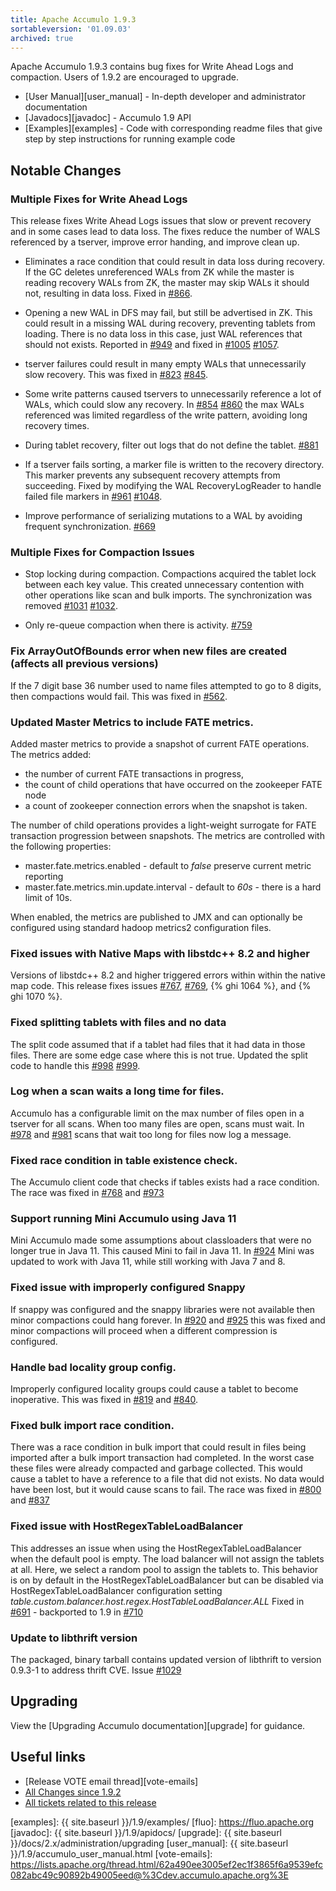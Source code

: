 ```yaml
---
title: Apache Accumulo 1.9.3
sortableversion: '01.09.03'
archived: true
---
```


Apache Accumulo 1.9.3 contains bug fixes for Write Ahead Logs and compaction.
Users of 1.9.2 are encouraged to upgrade.

* [User Manual][user_manual] - In-depth developer and administrator documentation
* [Javadocs][javadoc] - Accumulo 1.9 API
* [Examples][examples] - Code with corresponding readme files that give step by
  step instructions for running example code

## Notable Changes

### Multiple Fixes for Write Ahead Logs

This release fixes Write Ahead Logs issues that slow or prevent recovery
and in some cases lead to data loss. The fixes reduce the number of WALS
referenced by a tserver, improve error handing, and improve clean up.

+ Eliminates a race condition that could result in data loss during recovery.
If the GC deletes unreferenced WALs from ZK while the master is reading
recovery WALs from ZK, the master may skip WALs it should not, resulting in
data loss.  Fixed in [#866].

+ Opening a new WAL in DFS may fail, but still be advertised in ZK. This could
result in a missing WAL during recovery, preventing tablets from loading.
There is no data loss in this case, just WAL references that should not exists.
Reported in [#949] and fixed in [#1005] [#1057].

+ tserver failures could result in many empty WALs that unnecessarily slow recovery.
This was fixed in [#823] [#845].

+ Some write patterns caused tservers to unnecessarily reference a lot of WALs,
which could slow any recovery.  In [#854] [#860] the max WALs referenced was
limited regardless of the write pattern, avoiding long recovery times.

+ During tablet recovery, filter out logs that do not define the tablet. [#881]

+ If a tserver fails sorting, a marker file is written to the recovery directory.
This marker prevents any subsequent recovery attempts from succeeding.
Fixed by modifying the WAL RecoveryLogReader to handle failed file markers in [#961] [#1048].

+ Improve performance of serializing mutations to a WAL by avoiding frequent synchronization. [#669]

### Multiple Fixes for Compaction Issues

+ Stop locking during compaction.  Compactions acquired the tablet lock between each
key value. This created unnecessary contention with other operations like scan and
bulk imports.  The synchronization was removed [#1031] [#1032].

+ Only re-queue compaction when there is activity. [#759]

### Fix ArrayOutOfBounds error when new files are created (affects all previous versions)

If the 7 digit base 36 number used to name files attempted to go to 8 digits,
then compactions would fail.  This was fixed in [#562].

### Updated Master Metrics to include FATE metrics.

Added master metrics to provide a snapshot of current FATE operations.  The metrics added:
+ the number of current FATE transactions in progress,
+ the count of child operations that have occurred on the zookeeper FATE node
+ a count of zookeeper connection errors when the snapshot is taken.

The number of child operations provides a light-weight surrogate for FATE transaction
progression between snapshots. The metrics are controlled with the following properties:

* master.fate.metrics.enabled - default to _false_ preserve current metric reporting
* master.fate.metrics.min.update.interval - default to _60s_ - there is a hard limit of 10s.

When enabled, the metrics are published to JMX and can optionally be configured using standard
hadoop metrics2 configuration files.

### Fixed issues with Native Maps with libstdc++ 8.2 and higher

Versions of libstdc++ 8.2 and higher triggered errors within within the native map code.
This release fixes issues [#767], [#769], {% ghi 1064 %}, and {% ghi 1070 %}.

### Fixed splitting tablets with files and no data

The split code assumed that if a tablet had files that it had data in
those files.  There are some edge case where this is not true.  Updated
the split code to handle this [#998] [#999].

### Log when a scan waits a long time for files.

Accumulo has a configurable limit on the max number of files open in a
tserver for all scans.  When too many files are open, scans must wait.
In [#978] and [#981] scans that wait too long for files now log a message.

### Fixed race condition in table existence check.

The Accumulo client code that checks if tables exists had a race
condition.  The race was fixed in [#768] and [#973]

### Support running Mini Accumulo using Java 11

Mini Accumulo made some assumptions about classloaders that were no
longer true in Java 11.  This caused Mini to fail in Java 11.  In
[#924] Mini was updated to work with Java 11, while still working
with Java 7 and 8.

### Fixed issue with improperly configured Snappy

If snappy was configured and the snappy libraries were not available then minor
compactions could hang forever.  In [#920] and [#925] this was fixed and minor
compactions will proceed when a different compression is configured.

### Handle bad locality group config.

Improperly configured locality groups could cause a tablet to become
inoperative.  This was fixed in [#819] and [#840].

### Fixed bulk import race condition.

There was a race condition in bulk import that could result in files
being imported after a bulk import transaction had completed.  In the
worst case these files were already compacted and garbage collected.
This would cause a tablet to have a reference to a file that did not
exists.  No data would have been lost, but it would cause scans to fail.
The race was fixed in [#800] and [#837]

### Fixed issue with HostRegexTableLoadBalancer

This addresses an issue when using the HostRegexTableLoadBalancer
when the default pool is empty. The load balancer will not assign the tablets at all.
Here, we select a random pool to assign the tablets to. This behavior is on by
default in the HostRegexTableLoadBalancer but can be disabled via
HostRegexTableLoadBalancer configuration setting
 _table.custom.balancer.host.regex.HostTableLoadBalancer.ALL_
 Fixed in [#691] - backported to 1.9 in [#710]

### Update to libthrift version

The packaged, binary  tarball contains updated version of libthrift to version 0.9.3-1 to
address thrift CVE. Issue [#1029]

## Upgrading

View the [Upgrading Accumulo documentation][upgrade] for guidance.

## Useful links

* [Release VOTE email thread][vote-emails]
* [All Changes since 1.9.2][all-changes]
* [All tickets related to this release][milestone]


[#559]: https://github.com/apache/accumulo/issues/559
[#596]: https://github.com/apache/accumulo/issues/596
[#562]: https://github.com/apache/accumulo/issues/562
[#566]: https://github.com/apache/accumulo/issues/566
[#587]: https://github.com/apache/accumulo/issues/587
[#578]: https://github.com/apache/accumulo/issues/578
[#626]: https://github.com/apache/accumulo/issues/626
[#639]: https://github.com/apache/accumulo/issues/639
[#651]: https://github.com/apache/accumulo/issues/651
[#654]: https://github.com/apache/accumulo/issues/654
[#655]: https://github.com/apache/accumulo/issues/655
[#659]: https://github.com/apache/accumulo/issues/659
[#669]: https://github.com/apache/accumulo/issues/669
[#691]: https://github.com/apache/accumulo/issues/691
[#710]: https://github.com/apache/accumulo/issues/710
[#711]: https://github.com/apache/accumulo/issues/711
[#727]: https://github.com/apache/accumulo/issues/727
[#728]: https://github.com/apache/accumulo/issues/728
[#759]: https://github.com/apache/accumulo/issues/759
[#766]: https://github.com/apache/accumulo/issues/766
[#766]: https://github.com/apache/accumulo/issues/766
[#767]: https://github.com/apache/accumulo/issues/767
[#768]: https://github.com/apache/accumulo/issues/768
[#769]: https://github.com/apache/accumulo/issues/769
[#800]: https://github.com/apache/accumulo/issues/800
[#819]: https://github.com/apache/accumulo/issues/819
[#823]: https://github.com/apache/accumulo/issues/823
[#837]: https://github.com/apache/accumulo/issues/837
[#840]: https://github.com/apache/accumulo/issues/840
[#845]: https://github.com/apache/accumulo/issues/845
[#854]: https://github.com/apache/accumulo/issues/854
[#859]: https://github.com/apache/accumulo/issues/859
[#860]: https://github.com/apache/accumulo/issues/860
[#864]: https://github.com/apache/accumulo/issues/864
[#866]: https://github.com/apache/accumulo/issues/866
[#881]: https://github.com/apache/accumulo/issues/881
[#891]: https://github.com/apache/accumulo/issues/891
[#919]: https://github.com/apache/accumulo/issues/919
[#920]: https://github.com/apache/accumulo/issues/920
[#924]: https://github.com/apache/accumulo/issues/924
[#925]: https://github.com/apache/accumulo/issues/925
[#944]: https://github.com/apache/accumulo/issues/944
[#949]: https://github.com/apache/accumulo/issues/949
[#949]: https://github.com/apache/accumulo/issues/949
[#961]: https://github.com/apache/accumulo/issues/961
[#973]: https://github.com/apache/accumulo/issues/973
[#978]: https://github.com/apache/accumulo/issues/978
[#981]: https://github.com/apache/accumulo/issues/981
[#994]: https://github.com/apache/accumulo/issues/994
[#998]: https://github.com/apache/accumulo/issues/998
[#999]: https://github.com/apache/accumulo/issues/999
[#1005]: https://github.com/apache/accumulo/issues/1005
[#1005]: https://github.com/apache/accumulo/issues/1005
[#1020]: https://github.com/apache/accumulo/issues/1020
[#1027]: https://github.com/apache/accumulo/issues/1027
[#1029]: https://github.com/apache/accumulo/issues/1029
[#1031]: https://github.com/apache/accumulo/issues/1031
[#1032]: https://github.com/apache/accumulo/issues/1032
[#1041]: https://github.com/apache/accumulo/issues/1041
[#1046]: https://github.com/apache/accumulo/issues/1046
[#1048]: https://github.com/apache/accumulo/issues/1048
[#1055]: https://github.com/apache/accumulo/issues/1055
[#1057]: https://github.com/apache/accumulo/issues/1057
[all-changes]: https://github.com/apache/accumulo/compare/rel/1.9.2...apache:rel/1.9.3
[milestone]: https://github.com/apache/accumulo/milestone/6
[Uno]: https://github.com/apache/fluo-uno
[examples]: {{ site.baseurl }}/1.9/examples/
[fluo]: https://fluo.apache.org
[javadoc]: {{ site.baseurl }}/1.9/apidocs/
[upgrade]: {{ site.baseurl }}/docs/2.x/administration/upgrading
[user_manual]: {{ site.baseurl }}/1.9/accumulo_user_manual.html
[vote-emails]: https://lists.apache.org/thread.html/62a490ee3005ef2ec1f3865f6a9539efc082abc49c90892b49005eed@%3Cdev.accumulo.apache.org%3E
